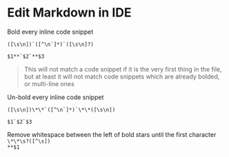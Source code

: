 # Edit Markdown in IDE  
  
Bold every inline code snippet  
```  
([\s\n])`([^\n`]*)`([\s\n]?)  
```  
```  
$1**`$2`**$3  
```  
> This will not match a code snippet if it is the very first thing in the file,  
but at least it will not match code snippets which are already bolded, or multi-line ones  
  
Un-bold every inline code snippet  
```  
([\s\n])\*\*`([^\n`]*)`\*\*([\s\n])  
```  
```  
$1`$2`$3  
```  
  
Remove whitespace between the left of bold stars until the first character  
`\*\*\s?([^\s])`  
`**$1`  